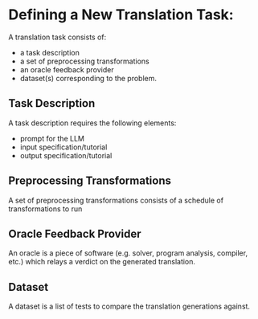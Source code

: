 # Defining a New Translation Task:

A translation task consists of:
- a task description
- a set of preprocessing transformations
- an oracle feedback provider
- dataset(s) corresponding to the problem. 

## Task Description

A task description requires the following elements:

- prompt for the LLM
- input specification/tutorial
- output specification/tutorial

## Preprocessing Transformations

A set of preprocessing transformations consists of a schedule of transformations to run

## Oracle Feedback Provider

An oracle is a piece of software (e.g. solver, program analysis, compiler, etc.) which relays a verdict on the generated translation.

## Dataset

A dataset is a list of tests to compare the translation generations against.